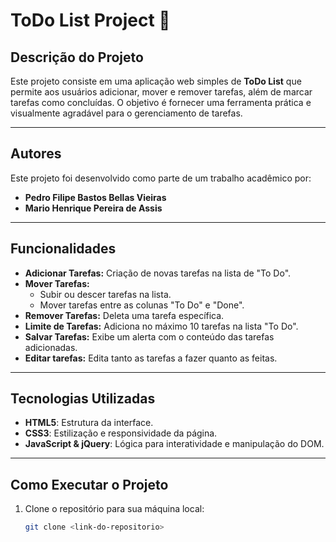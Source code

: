 # **ToDo List Project** 📝

## **Descrição do Projeto**  
Este projeto consiste em uma aplicação web simples de **ToDo List** que permite aos usuários adicionar, mover e remover tarefas, além de marcar tarefas como concluídas. O objetivo é fornecer uma ferramenta prática e visualmente agradável para o gerenciamento de tarefas.

---

## **Autores**  
Este projeto foi desenvolvido como parte de um trabalho acadêmico por:

- **Pedro Filipe Bastos Bellas Vieiras**  
- **Mario Henrique Pereira de Assis**

---

## **Funcionalidades**  
- **Adicionar Tarefas:** Criação de novas tarefas na lista de "To Do".  
- **Mover Tarefas:**  
  - Subir ou descer tarefas na lista.  
  - Mover tarefas entre as colunas "To Do" e "Done".  
- **Remover Tarefas:** Deleta uma tarefa específica.  
- **Limite de Tarefas:** Adiciona no máximo 10 tarefas na lista "To Do".  
- **Salvar Tarefas:** Exibe um alerta com o conteúdo das tarefas adicionadas.
- **Editar tarefas:** Edita tanto as tarefas a fazer quanto as feitas.

---

## **Tecnologias Utilizadas**  
- **HTML5**: Estrutura da interface.  
- **CSS3**: Estilização e responsividade da página.  
- **JavaScript & jQuery**: Lógica para interatividade e manipulação do DOM.

---

## **Como Executar o Projeto**  
1. Clone o repositório para sua máquina local:  
   ```bash
   git clone <link-do-repositorio>
